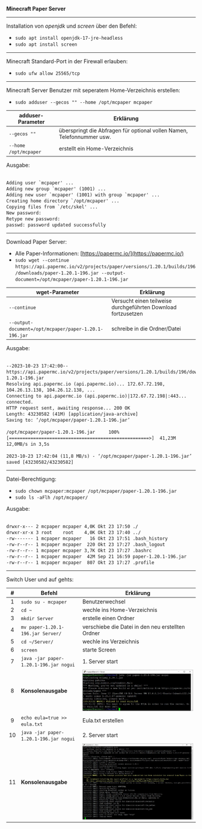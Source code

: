 **Minecraft Paper Server**

---

Installation von _openjdk_ und _screen_ über den Befehl:
* ```sudo apt install openjdk-17-jre-headless```
* ```sudo apt install screen```

---

Minecraft Standard-Port in der Firewall erlauben:
* ```sudo ufw allow 25565/tcp```

---

Minecraft Server Benutzer mit seperatem Home-Verzeichnis erstellen:
* ```sudo adduser --gecos "" --home /opt/mcpaper mcpaper```

| adduser-Parameter             | Erklärung                                                              |
| ----------------------------- | ---------------------------------------------------------------------- |
| ```--gecos ""```              | überspringt die Abfragen für optional vollen Namen, Telefonnummer usw. |
| ```--home /opt/mcpaper```     | erstellt ein Home-Verzeichnis                                          |

Ausgabe:

```

Adding user `mcpaper' ...
Adding new group `mcpaper' (1001) ...
Adding new user `mcpaper' (1001) with group `mcpaper' ...
Creating home directory `/opt/mcpaper' ...
Copying files from `/etc/skel' ...
New password:
Retype new password:
passwd: password updated successfully

```

---

Download Paper Server:
* Alle Paper-Informationen: [https://papermc.io/](https://papermc.io/)
* ```sudo wget --continue https://api.papermc.io/v2/projects/paper/versions/1.20.1/builds/196/downloads/paper-1.20.1-196.jar --output-document=/opt/mcpaper/paper-1.20.1-196.jar```

| wget-Parameter                                            | Erklärung                                                     |
| --------------------------------------------------------- | ------------------------------------------------------------- |
| ```--continue```                                          | Versucht einen teilweise durchgeführten Download fortzusetzen |
| ```--output-document=/opt/mcpaper/paper-1.20.1-196.jar``` | schreibe in die Ordner/Datei                                  |

Ausgabe:

```

--2023-10-23 17:42:00--  https://api.papermc.io/v2/projects/paper/versions/1.20.1/builds/196/downloads/paper-1.20.1-196.jar
Resolving api.papermc.io (api.papermc.io)... 172.67.72.198, 104.26.13.138, 104.26.12.138, ...
Connecting to api.papermc.io (api.papermc.io)|172.67.72.198|:443... connected.
HTTP request sent, awaiting response... 200 OK
Length: 43230582 (41M) [application/java-archive]
Saving to: ‘/opt/mcpaper/paper-1.20.1-196.jar’

/opt/mcpaper/paper-1.20.1-196.jar     100%[====================================================>]  41,23M  12,0MB/s in 3,5s

2023-10-23 17:42:04 (11,8 MB/s) - ‘/opt/mcpaper/paper-1.20.1-196.jar’ saved [43230582/43230582]

```

---

Datei-Berechtigung:
* ```sudo chown mcpaper:mcpaper /opt/mcpaper/paper-1.20.1-196.jar```
* ```sudo ls -aFlh /opt/mcpaper/```

Ausgabe:

```

drwxr-x--- 2 mcpaper mcpaper 4,0K Okt 23 17:50 ./
drwxr-xr-x 3 root    root    4,0K Okt 23 17:40 ../
-rw------- 1 mcpaper mcpaper   16 Okt 23 17:51 .bash_history
-rw-r--r-- 1 mcpaper mcpaper  220 Okt 23 17:27 .bash_logout
-rw-r--r-- 1 mcpaper mcpaper 3,7K Okt 23 17:27 .bashrc
-rw-r--r-- 1 mcpaper mcpaper  42M Sep 21 16:59 paper-1.20.1-196.jar
-rw-r--r-- 1 mcpaper mcpaper  807 Okt 23 17:27 .profile

```

---

Switch User und auf gehts:

|   #   | Befehl                                     | Erklärung                                                                                                                  |
| :---: | ------------------------------------------ | -------------------------------------------------------------------------------------------------------------------------- |
|   1   | ```sudo su - mcpaper```                    | Benutzerwechsel                                                                                                            |
|   2   | ```cd ~```                                 | wechle ins Home-Verzeichnis                                                                                                |
|   3   | ```mkdir Server```                         | erstelle einen Ordner                                                                                                      |
|   4   | ```mv paper-1.20.1-196.jar Server/```      | verschiebe die Datei in den neu erstellten Ordner                                                                          |
|   5   | ```cd ~/Server/```                         | wechle ins Verzeichnis                                                                                                     |
|   6   | ```screen```                               | starte Screen                                                                                                              |
|   7   | ```java -jar paper-1.20.1-196.jar nogui``` | 1. Server start                                                                                                            |
|   8   | **Konsolenausgabe**                        | <img src="https://github.com/dr-woitschek/minecraft/blob/main/JavaEdition/Dedicated_Server/12_mcpaper/1_Server_start.jpg"> |
|   9   | ```echo eula=true >> eula.txt```           | Eula.txt erstellen                                                                                                         |
|  10   | ```java -jar paper-1.20.1-196.jar nogui``` | 2. Server start                                                                                                            |
|  11   | **Konsolenausgabe**                        | <img src="https://github.com/dr-woitschek/minecraft/blob/main/JavaEdition/Dedicated_Server/12_mcpaper/2_Server_start.jpg"> |
